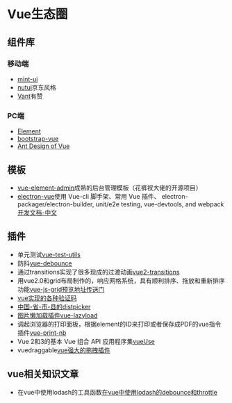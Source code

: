 # Vue生态圈

## 组件库

### 移动端
* [mint-ui](https://mint-ui.github.io/#!/zh-cn)
* [nutui](https://nutui.jd.com/#/index)京东风格
* [Vant](https://youzan.github.io/vant/#/zh-CN/)有赞

### PC端
* [Element](https://element.eleme.cn/#/zh-CN)
* [bootstrap-vue](https://bootstrap-vue.org/)
* [Ant Design of Vue](https://www.antdv.com/docs/vue/introduce-cn/)

## 模板
* [vue-element-admin](https://panjiachen.gitee.io/vue-element-admin-site/zh/)成熟的后台管理模板（花裤衩大佬的开源项目）
* [electron-vue](https://github.com/SimulatedGREG/electron-vue)使用 Vue-cli 脚手架、常用 Vue 插件、 electron-packager/electron-builder, unit/e2e testing, vue-devtools, and webpack[开发文档-中文](https://simulatedgreg.gitbooks.io/electron-vue/content/cn/)

## 插件
* 单元测试[vue-test-utils](https://vue-test-utils.vuejs.org/zh/)
* 防抖[vue-debounce](https://www.npmjs.com/package/vue-debounce)
* 通过transitions实现了很多现成的过渡动画[vue2-transitions](https://github.com/BinarCode/vue2-transitions)
* 用vue2.0和grid布局制作的，响应网格系统，具有顺利排序、拖放和重新排序功能[vue-js-grid](https://github.com/euvl/vue-js-grid)[预览地址传送门](https://euvl.github.io/vue-js-grid/)
* [vue实现的各种验证码](https://github.com/mizuka-wu/vue2-verify)
* [中国-省-市-县的distpicker](https://github.com/jcc/v-distpicker)
* [图片懒加载插件vue-lazyload](https://www.npmjs.com/package/vue-lazyload)
* 调起浏览器的打印面板，根据element的ID来打印或者保存成PDF的vue指令插件[vue-print-nb](https://www.npmjs.com/package/vue-print-nb)
* Vue 2和3的基本 Vue 组合 API 应用程序集[vueUse](https://github.com/antfu/vueuse)
* vuedraggable[vue强大的拖拽插件](https://www.npmjs.com/package/vuedraggable)
## vue相关知识文章
* 在vue中使用lodash的工具函数[在vue中使用lodash的debounce和throttle](https://www.digitalocean.com/community/tutorials/vuejs-lodash-throttle-debounce)